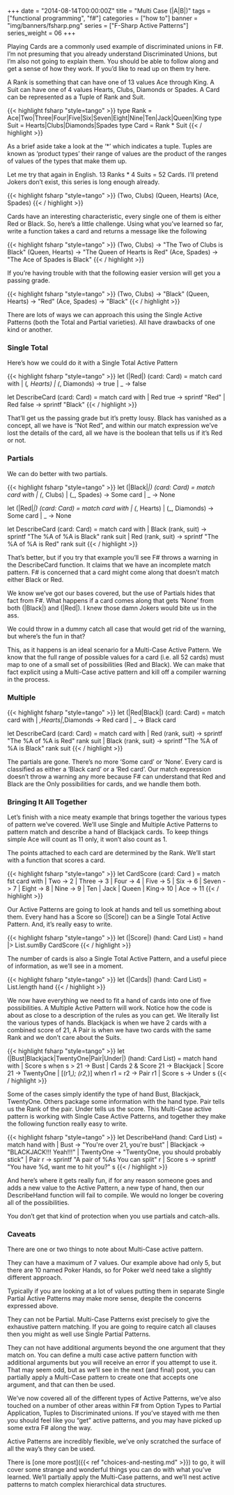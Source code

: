 +++
date = "2014-08-14T00:00:00Z"
title = "Multi Case (|A|B|)"
tags = ["functional programming", "f#"]
categories = ["how to"]
banner = "img/banners/fsharp.png"
series = ["F-Sharp Active Patterns"]
series_weight = 06
+++

Playing Cards are a commonly used example of discriminated unions in F#. I’m not presuming that you already understand Discriminated Unions, but I’m also not going to explain them. You should be able to follow along and get a sense of how they work. If you’d like to read up on them try here.

A Rank is something that can have one of 13 values Ace through King. A Suit can have one of 4 values Hearts, Clubs, Diamonds or Spades. A Card can be represented as a Tuple of Rank and Suit.

{{< highlight fsharp "style=tango" >}}
type Rank = Ace|Two|Three|Four|Five|Six|Seven|Eight|Nine|Ten|Jack|Queen|King
type Suit = Hearts|Clubs|Diamonds|Spades
type Card = Rank * Suit
{{< / highlight >}}

As a brief aside take a look at the ‘*’ which indicates a tuple. Tuples are known as ‘product types’ their range of values are the product of the ranges of values of the types that make them up.

Let me try that again in English. 13 Ranks * 4 Suits = 52 Cards. I’ll pretend Jokers don’t exist, this series is long enough already.

{{< highlight fsharp "style=tango" >}}
(Two, Clubs)
(Queen, Hearts)
(Ace, Spades)
{{< / highlight >}}

Cards have an interesting characteristic, every single one of them is either Red or Black. So, here’s a little challenge. Using what you’ve learned so far, write a function takes a card and returns a message like the following

{{< highlight fsharp "style=tango" >}}
(Two, Clubs) -> "The Two of Clubs is Black"
(Queen, Hearts) -> "The Queen of Hearts is Red"
(Ace, Spades) -> "The Ace of Spades is Black"
{{< / highlight >}}

If you’re having trouble with that the following easier version will get you a passing grade.

{{< highlight fsharp "style=tango" >}}
(Two, Clubs) -> "Black"
(Queen, Hearts) -> "Red"
(Ace, Spades) -> "Black"
{{< / highlight >}}

There are lots of ways we can approach this using the Single Active Patterns (both the Total and Partial varieties). All have drawbacks of one kind or another.

### Single Total

Here’s how we could do it with a Single Total Active Pattern

{{< highlight fsharp "style=tango" >}}
let (|Red|) (card: Card) =
    match card with
    | (_, Hearts) | (_, Diamonds) -> true
    | _ -> false

let DescribeCard (card: Card) =
    match card with
    | Red true -> sprintf "Red"
    | Red false -> sprintf "Black"
{{< / highlight >}}

That’ll get us the passing grade but it’s pretty lousy. Black has vanished as a concept, all we have is “Not Red”, and within our match expression we’ve lost the details of the card, all we have is the boolean that tells us if it’s Red or not.

### Partials
We can do better with two partials.

{{< highlight fsharp "style=tango" >}}
let (|Black|_|) (card: Card) =
    match card with
    | (_, Clubs) | (_, Spades) -> Some card
    | _ -> None

let (|Red|_|) (card: Card) =
    match card with
    | (_, Hearts) | (_, Diamonds) -> Some card
    | _ -> None

let DescribeCard (card: Card) =
    match card with
    | Black (rank, suit) -> sprintf "The %A of %A is Black" rank suit 
    | Red (rank, suit) -> sprintf "The %A of %A is Red" rank suit 
{{< / highlight >}}

That’s better, but if you try that example you’ll see F# throws a warning in the DescribeCard function. It claims that we have an incomplete match pattern. F# is concerned that a card might come along that doesn’t match either Black or Red.

We know we’ve got our bases covered, but the use of Partials hides that fact from F#. What happens if a card comes along that gets ‘None’ from both (|Black|) and (|Red|). I knew those damn Jokers would bite us in the ass.

We could throw in a dummy catch all case that would get rid of the warning, but where’s the fun in that?

This, as it happens is an ideal scenario for a Multi-Case Active Pattern. We know that the full range of possible values for a card (i.e. all 52 cards) must map to one of a small set of possibilities (Red and Black). We can make that fact explicit using a Multi-Case active pattern and kill off a compiler warning in the process.

### Multiple

{{< highlight fsharp "style=tango" >}}
let (|Red|Black|) (card: Card) =
    match card with
    | _,Hearts|_,Diamonds -> Red card
    | _ -> Black card

let DescribeCard (card: Card) =
    match card with
    | Red (rank, suit) -> sprintf "The %A of %A is Red" rank suit
    | Black (rank, suit) -> sprintf "The %A of %A is Black" rank suit
{{< / highlight >}}

The partials are gone. There’s no more ‘Some card’ or ‘None’. Every card is classified as either a ‘Black card’ or a ‘Red card’. Our match expression doesn’t throw a warning any more because F# can understand that Red and Black are the Only possibilities for cards, and we handle them both.

### Bringing It All Together
Let’s finish with a nice meaty example that brings together the various types of pattern we’ve covered. We’ll use Single and Multiple Active Patterns to pattern match and describe a hand of Blackjack cards. To keep things simple Ace will count as 11 only, it won’t also count as 1.

The points attached to each card are determined by the Rank. We’ll start with a function that scores a card.

{{< highlight fsharp "style=tango" >}}
let CardScore (card: Card ) = 
    match fst card with
    | Two -> 2
    | Three -> 3
    | Four -> 4
    | Five -> 5
    | Six -> 6
    | Seven -> 7
    | Eight -> 8
    | Nine -> 9
    | Ten | Jack | Queen | King-> 10
    | Ace -> 11
{{< / highlight >}}

Our Active Patterns are going to look at hands and tell us something about them. Every hand has a Score so (|Score|) can be a Single Total Active Pattern. And, it’s really easy to write.

{{< highlight fsharp "style=tango" >}}
let (|Score|) (hand: Card List) =
    hand
    |> List.sumBy CardScore
{{< / highlight >}}

The number of cards is also a Single Total Active Pattern, and a useful piece of information, as we’ll see in a moment.

{{< highlight fsharp "style=tango" >}}
let (|Cards|) (hand: Card List) =
    List.length hand
{{< / highlight >}}

We now have everything we need to fit a hand of cards into one of five possibilities. A Multiple Active Pattern will work. Notice how the code is about as close to a description of the rules as you can get. We literally list the various types of hands. Blackjack is when we have 2 cards with a combined score of 21, A Pair is when we have two cards with the same Rank and we don’t care about the Suits.

{{< highlight fsharp "style=tango" >}}
let (|Bust|Blackjack|TwentyOne|Pair|Under|) (hand: Card List) =
    match hand with
    | Score s when s > 21 -> Bust
    | Cards 2 & Score 21 -> Blackjack
    | Score 21 -> TwentyOne
    | [(r1,_); (r2,_)] when r1 = r2 -> Pair r1
    | Score s -> Under s
{{< / highlight >}}

Some of the cases simply identify the type of hand Bust, Blackjack, TwentyOne. Others package some information with the hand type. Pair tells us the Rank of the pair. Under tells us the score. This Multi-Case active pattern is working with Single Case Active Patterns, and together they make the following function really easy to write.

{{< highlight fsharp "style=tango" >}}
let DescribeHand (hand: Card List) = 
    match hand with
    | Bust -> "You're over 21, you're bust"
    | Blackjack -> "BLACKJACK!!! Yeah!!!"
    | TwentyOne -> "TwentyOne, you should probably stick"
    | Pair r -> sprintf "A pair of %As You can split" r
    | Score s -> sprintf "You have %d, want me to hit you?" s
{{< / highlight >}}

And here’s where it gets really fun, if for any reason someone goes and adds a new value to the Active Pattern, a new type of hand, then our DescribeHand function will fail to compile. We would no longer be covering all of the possibilities.

You don’t get that kind of protection when you use partials and catch-alls.

### Caveats
There are one or two things to note about Multi-Case active pattern.

They can have a maximum of 7 values. Our example above had only 5, but there are 10 named Poker Hands, so for Poker we’d need take a slightly different approach. 

Typically if you are looking at a lot of values putting them in separate Single Partial Active Patterns may make more sense, despite the concerns expressed above.

They can not be Partial. Multi-Case Patterns exist precisely to give the exhaustive pattern matching. If you are going to require catch all clauses then you might as well use Single Partial Patterns.

They can not have additional arguments beyond the one argument that they match on. You can define a multi case active pattern function with additional arguments but you will receive an error if you attempt to use it. That may seem odd, but as we’ll see in the next (and final) post, you can partially apply a Multi-Case pattern to create one that accepts one argument, and that can then be used.

We’ve now covered all of the different types of Active Patterns, we’ve also touched on a number of other areas within F# from Option Types to Partial Application, Tuples to Discriminated unions. If you’ve stayed with me then you should feel like you “get” active patterns, and you may have picked up some extra F# along the way.

Active Patterns are incredibly flexible, we've only scratched the surface of all the way’s they can be used. 

There is [one more post]({{< ref "choices-and-nesting.md" >}}) to go, it will cover some strange and wonderful things you can do with what you’ve learned. We’ll partially apply the Multi-Case patterns, and we’ll nest active patterns to match complex hierarchical data structures.